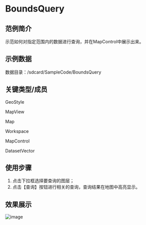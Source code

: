 # BoundsQuery

## 范例简介

示范如何对指定范围内的数据进行查询，并在MapControl中展示出来。

## 示例数据

数据目录：/sdcard/SampleCode/BoundsQuery

## 关键类型/成员

GeoStyle

MapView

Map

Workspace

MapControl

DatasetVector


## 使用步骤

1. 点击下拉框选择要查询的图层；
2. 点击【查询】按钮进行相关的查询，查询结果在地图中高亮显示。


## 效果展示

![image](https://github.com/SuperMap/iMobile-SampleCode/blob/master/AndroidStudioSampleCode/BoundsQuery/BoundsQuery.png)
